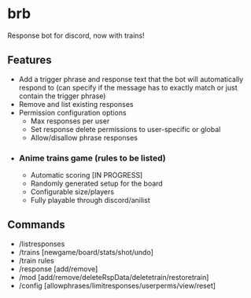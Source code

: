 # brb
Response bot for discord, now with trains!

## Features
- Add a trigger phrase and response text that the bot will automatically respond to (can specify if the message has to exactly match or just contain the trigger phrase)
- Remove and list existing responses
- Permission configuration options
  - Max responses per user
  - Set response delete permissions to user-specific or global
  - Allow/disallow phrase responses
- ### Anime trains game (rules to be listed)
  - Automatic scoring [IN PROGRESS]
  - Randomly generated setup for the board
  - Configurable size/players
  - Fully playable through discord/anilist

## Commands
- /listresponses
- /trains [newgame/board/stats/shot/undo]
- /train rules
- /response [add/remove]
- /mod [add/remove/deleteRspData/deletetrain/restoretrain]
- /config [allowphrases/limitresponses/userperms/view/reset]
